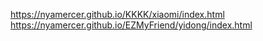 https://nyamercer.github.io/KKKK/xiaomi/index.html
https://nyamercer.github.io/EZMyFriend/yidong/index.html
